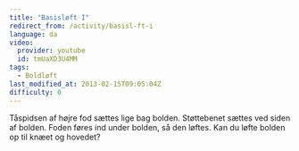 ```yaml
---
title: "Basisløft I"
redirect_from: /activity/basisl-ft-i
language: da
video:
  provider: youtube
  id: tmUaXD3U4MM
tags:
  - Boldløft
last_modified_at: 2013-02-15T09:05:04Z
difficulty: 0
---
```


Tåspidsen af højre fod sættes lige bag bolden. Støttebenet sættes ved siden
af bolden. Foden føres ind under bolden, så den løftes. Kan du løfte bolden
op til knæet og hovedet?
